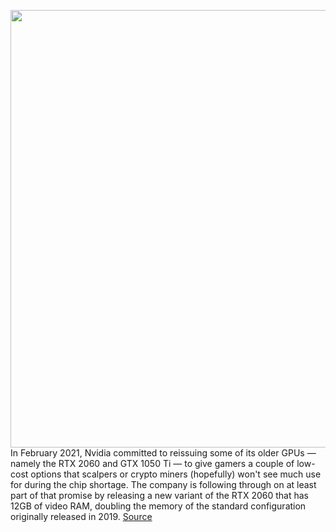 <img src='https://cdn.vox-cdn.com/thumbor/HC7ApsbYeyQ58fK0jxTTgiXJBpU=/0x0:2076x1384/1200x800/filters:focal(917x542:1249x874)/cdn.vox-cdn.com/uploads/chorus_image/image/70216707/rtx_2060_desktop_nvidia.0.jpg' width='700px' /><br/>
In February 2021, Nvidia committed to reissuing some of its older GPUs — namely the RTX 2060 and GTX 1050 Ti — to give gamers a couple of low-cost options that scalpers or crypto miners (hopefully) won't see much use for during the chip shortage. The company is following through on at least part of that promise by releasing a new variant of the RTX 2060 that has 12GB of video RAM, doubling the memory of the standard configuration originally released in 2019.
<a href='https://www.theverge.com/2021/12/1/22812618/nvidia-new-rtx-2060-12gb-vram-graphics-card-gpu-release-date-price'> Source <a/>